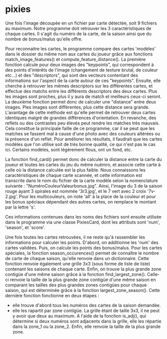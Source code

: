# pixies

Une fois l'image découpée en un fichier par carte détectée, soit 9 fichiers au maximum.
Notre programme doit retrouver les 3 caractéristiques de chaque cartes. Il s'agit du numéro de la carte, 
de la saison ainsi que du  nombre de bonus/malus qu'elle offre.

Pour reconnaitre les cartes, le programme compare des cartes 'modèles' dans le dossier du même nom aux cartes du joueur grâce aux fonctions match_image_features() et compute_feature_distance(). 
La première fonction calcule pour deux images des "keypoints", qui correspondent à des points d'intérêts de l'image (changement de texture brutal, de couleur etc...) et des "descriptors", qui sont des vecteurs contentant des informations sur l'aspect de la carte autour de ces "keypoints". 
Ensuite, elle cherche à retrouver les mêmes descriptors sur les différentes cartes, et effectue des matchs entre les différents descriptors des deux cartes. Plus les images sont proches, plus il y aura de match et meilleurs ceux-ci seront. La deuxième fonction permet donc de calculer une "distance" entre deux images. Ples images sont différentes, plus cette distance sera grande. L'avantage de cette méthode est qu'elle permet de retrouver deux cartes identiques malgré de grandes différences d'orientation.
En revanche, des reflets ou des contrastes peu élevés peut rendre les matches très mauvais. Cela constitue la principale faille de ce programme, car il se peut que les matches se fassent mal à cause d'une photo avec des couleurs altérées ou la présence d'un reflet. Pour améliorer les résultats, il faudrait que les cartes modèles que l'on utilise soit de très bonne qualité, ce qui n'est pas le cas ici. Certains modèles, sont légèrement flous, ont un fond, etc.

La fonction find_card() permet donc de calculer la distance entre la carte du joueur et toutes les cartes du jeu du même nuémro, et associe cette carte à celle où la distance calculée est la plus faible. 
Nous connaissons les caractéristiques de chaque carte scannée, et cette information est transcrite dans le nom du fichier de la carte modèle selon la nomenclature suivante : "NuméroCouleurValeurbonus.jpg".
Ainsi, l'image du 3 de la saison rouge ayant 3 spirales est nommée '3r3.jpg', et le 7 vert avec 2 croix '7v-2.jpg'. Pour les multicouleurs, on note 'all' à la place de la couleur et pour les bonus spéciaux dépendant des autres cartes, on remplace le montant par la lettre 's'.

Ces informations contenues dans les noms des fichiers sont ensuite utilisée dans le programme via une classe PixiesCard, dont les attributs sont 'num', 'season', et 'score'.

Une fois toutes les cartes retrouvées, il ne reste qu'à rassembler les informations pour calculer les points.
D'abord, on additionne les 'num' des cartes validées.
Puis, on calcule les points des bonus/malus. Pour les cartes spéciales, la fonction season_occurences() permet de connaître le nombre de carte de chaque saison, qu'elle renvoie dans un dictionnaire. 
Cette fonction renvoie également une grille 3x3 (sous forme de liste de liste) contenant les saisons de chaque carte.
Enfin, on trouve la plus grande zone contigüe d'une même saison grâce à la fonction find_largest_zone().
Celle-ci renvoie la taille de la plus grande zone contigüe d'une même saison en comparant les tailles des plus grandes zones contigües pour chaque saison, qui est déterminée grâce à la fonction largest_zone_season().
Cette dernière fonction fonctionne en deux étapes : 
-  elle trouve d'abord tous les numéros des cartes de la saison demandée.
-  elle les rapartit par zone contigüe. La grille étant de taille 3x3, il ne peut y avoir que deux au maximum. A l'aide de la fonction is_adj(), qui détermine si deux numéros sont adjacents dans la grille, elle les répartie dans la zone_1 ou la zone_2. Enfin, elle renvoie la taille de la plus grande zone. 

